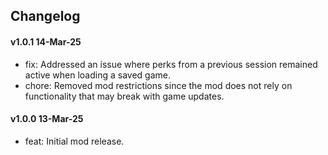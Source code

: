 ## Changelog

#### v1.0.1 14-Mar-25
- fix: Addressed an issue where perks from a previous session remained active when loading a saved game.
- chore: Removed mod restrictions since the mod does not rely on functionality that may break with game updates.

#### v1.0.0 13-Mar-25
- feat: Initial mod release.